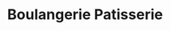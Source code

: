 ---
title: "Boulangerie Patisserie"
url: /saint-martin-des-pres/boulangerie-patisserie/
shop: boulangerie
---